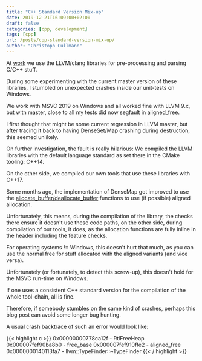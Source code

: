 ```yaml
---
title: "C++ Standard Version Mix-up"
date: 2019-12-21T16:09:00+02:00
draft: false
categories: [cpp, development]
tags: [cpp]
url: /posts/cpp-standard-version-mix-up/
author: "Christoph Cullmann"
---
```


At [work](https://www.absint.com/) we use the LLVM/clang libraries for pre-processing and parsing C/C++ stuff.

During some experimenting with the current master version of these libraries, I stumbled on unexpected crashes inside our unit-tests on Windows.

We work with MSVC 2019 on Windows and all worked fine with LLVM 9.x, but with master, close to all my tests did now segfault in aligned_free.

I first thought that might be some current regression in LLVM master, but after tracing it back to having DenseSet/Map crashing during destruction, this seemed unlikely.

On further investigation, the fault is really hilarious: We compiled the LLVM libraries with the default language standard as set there in the CMake tooling: C++14.

On the other side, we compiled our own tools that use these libraries with C++17.

Some months ago, the implementation of DenseMap got improved to use the [allocate_buffer/deallocate_buffer](https://github.com/llvm/llvm-project/blob/master/llvm/include/llvm/Support/Compiler.h) functions to use (if possible) aligned allocation.

Unfortunately, this means, during the compilation of the library, the checks there ensure it doesn't use these code paths, on the other side, during compilation of our tools, it does, as the allocation functions are fully inline in the header including the feature checks.

For operating systems != Windows, this doesn't hurt that much, as you can use the normal free for stuff allocated with the aligned variants (and vice versa).

Unfortunately (or fortunately, to detect this screw-up), this doesn't hold for the MSVC run-time on Windows.

If one uses a consistent C++ standard version for the compilation of the whole tool-chain, all is fine.

Therefore, if somebody stumbles on the same kind of crashes, perhaps this blog post can avoid some longer bug hunting.

A usual crash backtrace of such an error would look like:

{{< highlight c >}}
0x00000000778ca12f - RtlFreeHeap
0x000007fef90ba8b0 - free_base
0x000007fef910ffe2 - aligned_free
0x0000000140113fa7 - llvm::TypeFinder::~TypeFinder
{{< / highlight >}}
